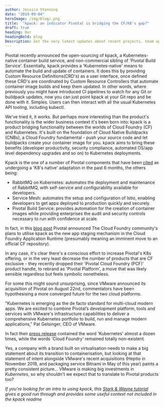 ```yaml
---
author: Jessica Stenning
date: "2019-09-04"
heroImage: /img/blog/.png
title:  "kpack: an indicator Pivotal is bridging the CF/K8's gap?"
draft: true
heading: Our
headingBold: blog
Description: Get the very latest updates about recent projects, team updates, thoughts and industry news from our team of EngineerBetter experts.
---
```


Pivotal recently announced the open-sourcing of kpack, a Kubernetes-native container build service, and non-commercial sibling of 'Pivotal Build Service'. Essentially, kpack provides a 'Kubernetes-native' means to automate the build and update of containers. It does this by providing Custom Resource Definitions(CRD's) as a user interface, once defined these CRD's are coordinated by Custom Resource Controllers that automate container image builds and keep them updated. In other words, where previously you might have introduced CI pipelines to watch for any Git or buildpack updates, now you can just point kpack at your Git repo and be done with it. Simples. Users can then interact with all the usual Kubernetes API tooling, including kubectl.

We've tried it, it works. But perhaps more interesting than the product's functionality is the wider business context it's been born into: kpack is a product bridging functionality between the worlds of Cloud Foundry (CF) and Kubernetes. It's built on the foundation of Cloud Native Buildpacks (CNBs), a Cloud Foundry fundamental - push your source code and let buildpacks create your container image for you. kpack aims to bring these benefits (developer productivity, security compliance, automated OS/app level dependency upgrades and so on) to Kubernetes deployments.

Kpack is the one of a number of Pivotal components that have been [cited](https://content.pivotal.io/announcements/pivotal-makes-kubernetes-easier-for-developers-and-operators) as undergoing a 'K8's native' adaptation in the past 6 months, the others being:
- RabbitMQ on Kubernetes: automates the deployment and maintenance of RabbitMQ, with self-service and configurability available for developers.
- Service Mesh: automates the setup and configuration of Istio, enabling developers to get apps deployed to production quickly and securely.
- Pivotal Build Service: provides automation for the creation of container images while providing enterprises the audit and security controls necessary to run with confidence at scale.

In fact, in this [blog post](https://content.pivotal.io/blog/introducing-kpack-a-kubernetes-native-container-build-service) Pivotal announced The Cloud Foundry community's plans to utilise kpack as the new app staging mechanism in the Cloud Foundry Application Runtime (presumably meaning an imminent move to an official CF repository).

In any case, it's clear there's a conscious effort to increase Pivotal's K8s offering, or in the very least decrease the number of products that are CF exclusive - they recently dropped their 'Pivotal Cloud Foundry (PCF)' product handle, to rebrand as 'Pivotal Platform', a move that was likely sensible regardless but feels symbolic nonetheless.

For some this might sound unsurprising, since VMware announced its acquisition of Pivotal on August 22nd, commentators have been hypothesising a more converged future for the two cloud platforms.

"Kubernetes is emerging as the de facto standard for multi-cloud modern apps. We are excited to combine Pivotal’s development platform, tools and services with VMware's infrastructure capabilities to deliver a comprehensive Kubernetes portfolio to build, run and manage modern applications," Pat Gelsinger, CEO of VMware.

In fact their [press release](https://www.vmware.com/company/news/releases/vmw-newsfeed.VMware-Signs-Definitive-Agreement-to-Acquire-Pivotal-Software.1905769.html) contained the word 'Kubernetes' almost a dozen times, while the words 'Cloud Foundry' remained totally non-existent. 

Yes, a company with a brand built on virtualisation needs to make a big statement about its transition to containerisation, but looking at that statement of intent alongside VMware's recent acquisitions (Heptio in November 2018, and packaging service Bitnami in May of this year) paints a pretty consistent picture... VMware is making big investments in _Kubernetes_, so why shouldn't we expect that to translate to Pivotal products too?

_If you're looking for an intro to using kpack, this [Stark & Wayne tutorial](https://starkandwayne.com/blog/investigating-kpack-automatically-updating-kubernetes-pods-with-buildpacks/) gives a good run through and provides some useful context not included in the kpack readme_